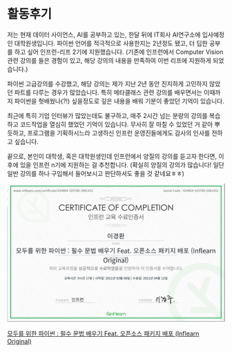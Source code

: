 # 활동후기

 저는 현재 데이터 사이언스, AI를 공부하고 있는, 한달 뒤에 IT회사 AI연구소에 입사예정인  대학원생입니다. 파이썬 언어를 적극적으로 사용한지는 2년정도 됐고, 더 딥한 공부를 하고 싶어 인프런-리프 2기에 지원했습니다. (기존에 인프런에서 Computer Vision 관련 강의를 들은 경험이 있고, 해당 강의의 내용을 만족하여 이번 리프에 지원하게 되었습니다.)

  파이썬 고급강의를 수강했고, 해당 강의는 제가 지난 2년 동안 진지하게 고민하지 않았던 파트를 다루는 경우가 많았습니다. 특히 메타클래스 관련 강의를 배우면서는 이때까지 파이썬을 헛배웠나(?!) 싶을정도로 깊은 내용을 배워 기분이 좋았던 기억이 있습니다.

 최근에 특히 기업 인터뷰가 많았는데도 불구하고, 매주 2시간 넘는 분량의 강의를 복습하고 코드작업을 열심히 했었던 기억이 있습니다. 무사히 잘 마칠 수 있었던 거 같아 뿌듯하고, 프로그램을 기획하시느라 고생하신 인프런 운영진들에게도 감사의 인사를 전하고 싶습니다.

 끝으로, 본인이 대학생, 혹은 대학원생인데 인프런에서 양질의 강의를 듣고자 한다면, 이후에 있을 인프런 n기에 지원하는 걸 추천합니다. (확실히 양질의 강의가 많습니다! 일단 일반 강의를 하나 구입해서 들어보시고 판단하셔도 좋을 것 같네요ㅎㅎ)

<center> <img src='../image/success.PNG'> </center>

[모두를 위한 파이썬 : 필수 문법 배우기 Feat. 오픈소스 패키지 배포 (Inflearn Original)](https://www.inflearn.com/course/%ED%94%84%EB%A1%9C%EA%B7%B8%EB%9E%98%EB%B0%8D-%ED%8C%8C%EC%9D%B4%EC%8D%AC-%EC%A4%91%EA%B3%A0%EA%B8%89/dashboard )